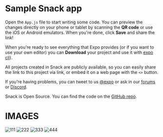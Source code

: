 # Sample Snack app

Open the `App.js` file to start writing some code. You can preview the changes directly on your phone or tablet by scanning the **QR code** or use the iOS or Android emulators. When you're done, click **Save** and share the link!

When you're ready to see everything that Expo provides (or if you want to use your own editor) you can **Download** your project and use it with [expo cli](https://docs.expo.dev/get-started/installation/#expo-cli)).

All projects created in Snack are publicly available, so you can easily share the link to this project via link, or embed it on a web page with the `<>` button.

If you're having problems, you can tweet to us [@expo](https://twitter.com/expo) or ask in our [forums](https://forums.expo.dev/c/expo-dev-tools/61) or [Discord](https://chat.expo.dev/).

Snack is Open Source. You can find the code on the [GitHub repo](https://github.com/expo/snack).

<h1>IMAGES</h1>

![111](https://github.com/user-attachments/assets/aaa7b4a9-2ba1-491c-8b30-025e542230c4)
![222](https://github.com/user-attachments/assets/188d875d-51d4-4493-868f-2d71adaa7334)
![333](https://github.com/user-attachments/assets/e53a0e5e-500a-4686-8ad6-ce4616c40051)
![444](https://github.com/user-attachments/assets/933d2c95-af09-4f4f-83ce-8e9331013594)

